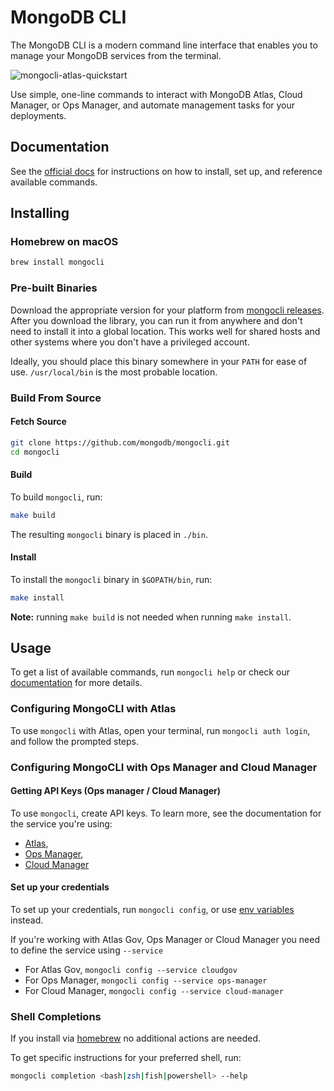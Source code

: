 # MongoDB CLI

The MongoDB CLI is a modern command line interface that enables you to manage your MongoDB services from the terminal.

![mongocli-atlas-quickstart](https://user-images.githubusercontent.com/461027/126986233-0dd5c82a-2c75-4887-ab66-eb018c59e093.gif)

Use simple, one-line commands to interact with MongoDB Atlas, Cloud Manager, or Ops Manager, and automate management tasks for your deployments.

## Documentation

See the [official docs](https://docs.mongodb.com/mongocli/stable/) for instructions on how to
install, set up, and reference available commands.

## Installing

### Homebrew on macOS

```bash
brew install mongocli
```

### Pre-built Binaries

Download the appropriate version for your platform from [mongocli releases](https://github.com/mongodb/mongocli/releases).
After you download the library, you can run it from anywhere and don't need to install it into a global location.
This works well for shared hosts and other systems where you don't have a privileged account.

Ideally, you should place this binary somewhere in your `PATH` for ease of use. 
`/usr/local/bin` is the most probable location.

### Build From Source

#### Fetch Source

```bash
git clone https://github.com/mongodb/mongocli.git
cd mongocli
```

#### Build

To build `mongocli`, run:

```bash
make build
```

The resulting `mongocli` binary is placed in `./bin`.

#### Install

To install the `mongocli` binary in `$GOPATH/bin`, run:

```bash
make install
```

**Note:** running `make build` is not needed when running `make install`.

## Usage

To get a list of available commands, run `mongocli help`
or check our [documentation](https://docs.mongodb.com/mongocli/master/) for more details.

### Configuring MongoCLI with Atlas
To use `mongocli` with Atlas, open your terminal, run `mongocli auth login`, and follow the prompted steps.

### Configuring MongoCLI with Ops Manager and Cloud Manager

#### Getting API Keys (Ops manager / Cloud Manager)
To use `mongocli`, create API keys. To learn more, see the documentation for the service you're using:
- [Atlas](https://docs.atlas.mongodb.com/configure-api-access/),
- [Ops Manager](https://docs.opsmanager.mongodb.com/current/tutorial/configure-public-api-access/),
- [Cloud Manager](https://docs.cloudmanager.mongodb.com/tutorial/manage-programmatic-api-keys/)

#### Set up your credentials
To set up your credentials, run `mongocli config`, or use [env variables](https://docs.mongodb.com/mongocli/stable/configure/environment-variables/) instead.

If you're working with Atlas Gov, Ops Manager or Cloud Manager you need to define the service using `--service`

- For Atlas Gov, `mongocli config --service cloudgov`
- For Ops Manager, `mongocli config --service ops-manager`
- For Cloud Manager, `mongocli config --service cloud-manager`

### Shell Completions

If you install via [homebrew](#hombrew-on-macos) no additional actions are needed.

To get specific instructions for your preferred shell, run:

```bash
mongocli completion <bash|zsh|fish|powershell> --help
```